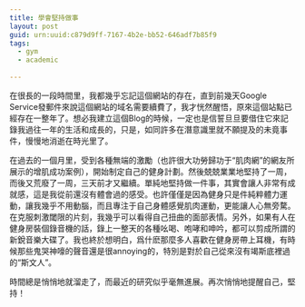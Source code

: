 ```yaml
---
title: 學會堅持做事
layout: post
guid: urn:uuid:c879d9ff-7167-4b2e-bb52-646adf7b85f9
tags:
  - gym
  - academic
  
---
```



在很長的一段時間里，我都幾乎忘記這個網站的存在，直到前幾天Google Service發郵件來說這個網站的域名需要續費了，我才恍然醒悟，原來這個站點已經存在一整年了。想必我建立這個Blog的時候，一定也是信誓旦旦要借住它來記錄我過往一年的生活和成長的，只是，如同許多在潛意識里就不願提及的未竟事件，慢慢地消逝在時光里了。

在過去的一個月里，受到各種無端的激勵（也許很大功勞歸功于“肌肉網”的網友所展示的增肌成功案例），開始制定自己的健身計劃。然後兢兢業業地堅持了一周，而後又荒廢了一周，三天前才又繼續。單純地堅持做一件事，其實會讓人非常有成就感，這是我從前還沒有體會過的感受。也許僅僅是因為健身只是件純粹體力運動，讓我幾乎不用動腦，而且專注于自己身體感覺肌肉運動，更能讓人心無旁騖。在克服刺激閾限的片刻，我幾乎可以看得自己扭曲的面部表情。另外，如果有人在健身房裝個錄音機的話，錄上一整天的各種吆喝、咆哮和呻吟，都可以剪成所謂的新銳音樂大碟了。我也終於想明白，爲什麽那麼多人喜歡在健身房帶上耳機，有時候那些鬼哭神嚎的聲音還是很annoying的，特別是對於自己從來沒有竭斯底裡過的“斯文人”。

時間總是悄悄地就溜走了，而最近的研究似乎毫無進展。再次悄悄地提醒自己，堅持！

